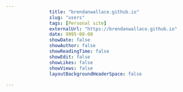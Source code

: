 ---
                title: "brendanwallace.github.io"
                slug: "users"
                tags: [Personal site]
                externalUrl: "https://brendanwallace.github.io"
                date: 9995-08-08
                showDate: false
                showAuthor: false
                showReadingTime: false
                showEdit: false
                showLikes: false
                showViews: false
                layoutBackgroundHeaderSpace: false
                ---
